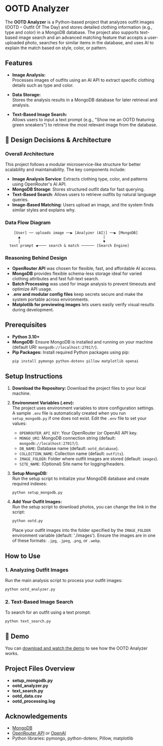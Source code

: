 # OOTD Analyzer

The **OOTD Analyzer** is a Python-based project that analyzes outfit images (OOTD – Outfit Of The Day) and stores detailed clothing information (e.g., type and color) in a MongoDB database. The project also supports text-based image search and an advanced matching feature that accepts a user-uploaded photo, searches for similar items in the database, and uses AI to explain the match based on style, color, or pattern.

## Features

- **Image Analysis:**  
  Processes images of outfits using an AI API to extract specific clothing details such as type and color.

- **Data Storage:**  
  Stores the analysis results in a MongoDB database for later retrieval and analysis.

- **Text-Based Image Search:**  
  Allows users to input a text prompt (e.g., "Show me an OOTD featuring green sneakers") to retrieve the most relevant image from the database.


## 🧠 Design Decisions & Architecture

### Overall Architecture

This project follows a modular microservice-like structure for better scalability and maintainability. The key components include:

- **Image Analysis Service**: Extracts clothing type, color, and patterns using OpenRouter's AI API.
- **MongoDB Storage**: Stores structured outfit data for fast querying.
- **Text-Based Search**: Allows users to retrieve outfits by natural language queries.
- **Image-Based Matching**: Users upload an image, and the system finds similar styles and explains why.

### Data Flow Diagram

```text
    [User] ── uploads image ──▶ [Analyzer (AI)] ──▶ [MongoDB]
      ▲                                      │
      │                                      ▼
  text prompt ◀──── search & match ────── [Search Engine]
```

### Reasoning Behind Design

- **OpenRouter API** was chosen for flexible, fast, and affordable AI access.
- **MongoDB** provides flexible schema-less storage ideal for varied clothing attributes and fast full-text search.
- **Batch Processing** was used for image analysis to prevent timeouts and optimize API usage.
- **.env and modular config files** keep secrets secure and make the system portable across environments.
- **Matplotlib for previewing images** lets users easily verify visual results during development.


## Prerequisites

- **Python 3.10+**
- **MongoDB:** Ensure MongoDB is installed and running on your machine (default URI: `mongodb://localhost:27017/`).
- **Pip Packages:** Install required Python packages using pip:
  ```bash
  pip install pymongo python-dotenv pillow matplotlib openai
  ```

## Setup Instructions

1. **Download the Repository:**
   Download the project files to your local machine.

2. **Environment Variables (.env):**  
   The project uses environment variables to store configuration settings. A sample `.env` file is automatically created when you run `setup_mongodb.py` if one does not exist. Edit the `.env` file to set your values:
   - `OPENROUTER_API_KEY`: Your OpenRouter (or OpenAI) API key.
   - `MONGO_URI`: MongoDB connection string (default: `mongodb://localhost:27017/`).
   - `DB_NAME`: Database name (default: `ootd_database`).
   - `COLLECTION_NAME`: Collection name (default: `outfits`).
   - `IMAGE_FOLDER`: Folder where outfit images are stored (default: `images`).
   - `SITE_NAME`: (Optional) Site name for logging/headers.

3. **Setup MongoDB:**  
   Run the setup script to initialize your MongoDB database and create required indexes:
   ```bash
   python setup_mongodb.py
   ```

4. **Add Your Outfit Images:**  
  Run the setup script to download photos, you can change the link in the script:
   ```bash
   python ootd.py
   ```
   Place your outfit images into the folder specified by the `IMAGE_FOLDER` environment variable (default: './images'). Ensure the images are in one of these formats: `.jpg`, `.jpeg`, `.png`, or `.webp`.

## How to Use

### 1. Analyzing Outfit Images

Run the main analysis script to process your outfit images:
```bash
python ootd_analyzer.py
```

### 2. Text-Based Image Search

To search for an outfit using a text prompt:
```bash
python text_search.py
```

## 🎥 Demo

You can [download and watch the demo](./demo.mov) to see how the OOTD Analyzer works.


## Project Files Overview

- **setup_mongodb.py**
- **ootd_analyzer.py**
- **text_search.py**
- **ootd_data.csv**
- **ootd_processing.log**

## Acknowledgements

- [MongoDB](https://www.mongodb.com/)
- [OpenRouter API](https://openrouter.ai/) or [OpenAI](https://openai.com/)
- Python libraries: pymongo, python-dotenv, Pillow, matplotlib